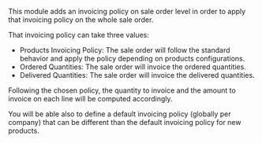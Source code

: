 This module adds an invoicing policy on sale order level in order to
apply that invoicing policy on the whole sale order.

That invoicing policy can take three values:

- Products Invoicing Policy: The sale order will follow the standard
  behavior and apply the policy depending on products configurations.
- Ordered Quantities: The sale order will invoice the ordered
  quantities.
- Delivered Quantities: The sale order will invoice the delivered
  quantities.

Following the chosen policy, the quantity to invoice and the amount to
invoice on each line will be computed accordingly.

You will be able also to define a default invoicing policy (globally per
company) that can be different than the default invoicing policy for new
products.
